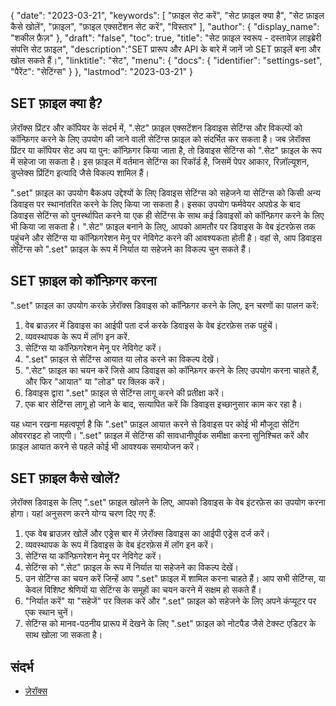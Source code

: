 {
"date": "2023-03-21",
  "keywords": [
"फ़ाइल सेट करें",
"सेट फ़ाइल क्या है",
"सेट फ़ाइल कैसे खोलें",
"फ़ाइल",
"फ़ाइल एक्सटेंशन सेट करें",
"विस्तार"
],
  "author": {
"display_name": "शकील फ़ैज़"
},
"draft": "false",
"toc": true,
"title": "सेट फ़ाइल स्वरूप - दस्तावेज़ लाइब्रेरी संपत्ति सेट फ़ाइल",
  "description":"SET प्रारूप और API के बारे में जानें जो SET फ़ाइलें बना और खोल सकते हैं।",
"linktitle": "सेट",
  "menu": {
    "docs": {
      "identifier": "settings-set",
"पैरेंट": "सेटिंग्स"
}
},
"lastmod": "2023-03-21"
}

## SET फ़ाइल क्या है?

ज़ेरॉक्स प्रिंटर और कॉपियर के संदर्भ में, ".सेट" फ़ाइल एक्सटेंशन डिवाइस सेटिंग्स और विकल्पों को कॉन्फ़िगर करने के लिए उपयोग की जाने वाली सेटिंग्स फ़ाइल को संदर्भित कर सकता है। जब ज़ेरॉक्स प्रिंटर या कॉपियर सेट अप या पुन: कॉन्फ़िगर किया जाता है, तो डिवाइस सेटिंग्स को ".सेट" फ़ाइल के रूप में सहेजा जा सकता है। इस फ़ाइल में वर्तमान सेटिंग्स का रिकॉर्ड है, जिसमें पेपर आकार, रिज़ॉल्यूशन, डुप्लेक्स प्रिंटिंग इत्यादि जैसे विकल्प शामिल हैं।

".set" फ़ाइल का उपयोग बैकअप उद्देश्यों के लिए डिवाइस सेटिंग्स को सहेजने या सेटिंग्स को किसी अन्य डिवाइस पर स्थानांतरित करने के लिए किया जा सकता है। इसका उपयोग फर्मवेयर अपग्रेड के बाद डिवाइस सेटिंग्स को पुनर्स्थापित करने या एक ही सेटिंग्स के साथ कई डिवाइसों को कॉन्फ़िगर करने के लिए भी किया जा सकता है। ".सेट" फ़ाइल बनाने के लिए, आपको आमतौर पर डिवाइस के वेब इंटरफ़ेस तक पहुंचने और सेटिंग्स या कॉन्फ़िगरेशन मेनू पर नेविगेट करने की आवश्यकता होती है। वहां से, आप डिवाइस सेटिंग्स को ".set" फ़ाइल के रूप में निर्यात या सहेजने का विकल्प चुन सकते हैं।

## SET फ़ाइल को कॉन्फ़िगर करना

".set" फ़ाइल का उपयोग करके ज़ेरॉक्स डिवाइस को कॉन्फ़िगर करने के लिए, इन चरणों का पालन करें:

1. वेब ब्राउज़र में डिवाइस का आईपी पता दर्ज करके डिवाइस के वेब इंटरफ़ेस तक पहुंचें।
2. व्यवस्थापक के रूप में लॉग इन करें.
3. सेटिंग्स या कॉन्फ़िगरेशन मेनू पर नेविगेट करें।
4. ".set" फ़ाइल से सेटिंग्स आयात या लोड करने का विकल्प देखें।
5. ".सेट" फ़ाइल का चयन करें जिसे आप डिवाइस को कॉन्फ़िगर करने के लिए उपयोग करना चाहते हैं, और फिर "आयात" या "लोड" पर क्लिक करें।
6. डिवाइस द्वारा ".set" फ़ाइल से सेटिंग्स लागू करने की प्रतीक्षा करें।
7. एक बार सेटिंग्स लागू हो जाने के बाद, सत्यापित करें कि डिवाइस इच्छानुसार काम कर रहा है।

यह ध्यान रखना महत्वपूर्ण है कि ".set" फ़ाइल आयात करने से डिवाइस पर कोई भी मौजूदा सेटिंग ओवरराइट हो जाएगी। ".set" फ़ाइल में सेटिंग्स की सावधानीपूर्वक समीक्षा करना सुनिश्चित करें और फ़ाइल आयात करने से पहले कोई भी आवश्यक समायोजन करें।

## SET फ़ाइल कैसे खोलें?

ज़ेरॉक्स डिवाइस के लिए ".set" फ़ाइल खोलने के लिए, आपको डिवाइस के वेब इंटरफ़ेस का उपयोग करना होगा। यहां अनुसरण करने योग्य चरण दिए गए हैं:

1. एक वेब ब्राउज़र खोलें और एड्रेस बार में ज़ेरॉक्स डिवाइस का आईपी एड्रेस दर्ज करें।
2. व्यवस्थापक के रूप में डिवाइस के वेब इंटरफ़ेस में लॉग इन करें।
3. सेटिंग्स या कॉन्फ़िगरेशन मेनू पर नेविगेट करें।
4. सेटिंग्स को ".सेट" फ़ाइल के रूप में निर्यात या सहेजने का विकल्प देखें।
5. उन सेटिंग्स का चयन करें जिन्हें आप ".set" फ़ाइल में शामिल करना चाहते हैं। आप सभी सेटिंग्स, या केवल विशिष्ट श्रेणियों या सेटिंग्स के समूहों का चयन करने में सक्षम हो सकते हैं।
6. "निर्यात करें" या "सहेजें" पर क्लिक करें और ".set" फ़ाइल को सहेजने के लिए अपने कंप्यूटर पर एक स्थान चुनें।
7. सेटिंग्स को मानव-पठनीय प्रारूप में देखने के लिए ".set" फ़ाइल को नोटपैड जैसे टेक्स्ट एडिटर के साथ खोला जा सकता है।

## संदर्भ
* [ज़ेरॉक्स](https://en.wikipedia.org/wiki/Xerox)

